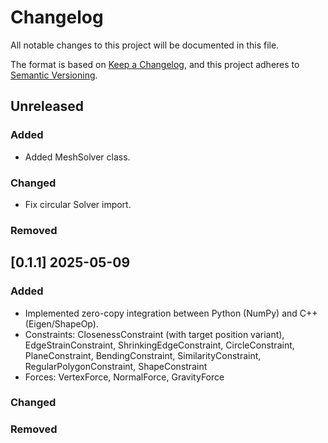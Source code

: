 # Changelog

All notable changes to this project will be documented in this file.

The format is based on [Keep a Changelog](https://keepachangelog.com/en/1.0.0/),
and this project adheres to [Semantic Versioning](https://semver.org/spec/v2.0.0.html).

## Unreleased

### Added

* Added MeshSolver class.

### Changed

* Fix circular Solver import.

### Removed


## [0.1.1] 2025-05-09

### Added

* Implemented zero-copy integration between Python (NumPy) and C++ (Eigen/ShapeOp).
* Constraints: ClosenessConstraint (with target position variant), EdgeStrainConstraint, ShrinkingEdgeConstraint, CircleConstraint, PlaneConstraint, BendingConstraint, SimilarityConstraint, RegularPolygonConstraint, ShapeConstraint
* Forces: VertexForce, NormalForce, GravityForce

### Changed

### Removed